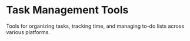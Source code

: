 # Task Management Tools

Tools for organizing tasks, tracking time, and managing to-do lists across various platforms.
